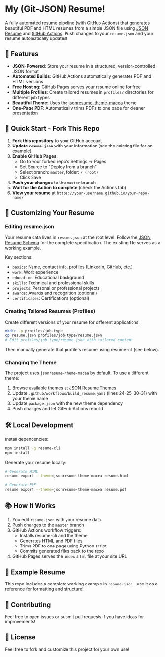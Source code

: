 # My (Git-JSON) Resume!

A fully automated resume pipeline (with GitHub Actions) that generates beautiful PDF and HTML resumes from a simple JSON file using [JSON Resume](https://jsonresume.org/) and [GitHub Actions](https://docs.github.com/en/actions). Push changes to your `resume.json` and your resume automatically updates!

## 🌟 Features

- **JSON-Powered**: Store your resume in a structured, version-controlled JSON format
- **Automated Builds**: GitHub Actions automatically generates PDF and HTML versions
- **Free Hosting**: GitHub Pages serves your resume online for free
- **Multiple Profiles**: Create tailored resumes in `profiles/` directories for different job types
- **Beautiful Theme**: Uses the [jsonresume-theme-macea](https://www.npmjs.com/package/jsonresume-theme-macea) theme
- **One-Page PDF**: Automatically trims PDFs to one page for cleaner presentation

## 🚀 Quick Start - Fork This Repo

1. **Fork this repository** to your GitHub account
2. **Update `resume.json`** with your information (see the existing file for an example)
3. **Enable GitHub Pages**:
   - Go to your forked repo's Settings → Pages
   - Set Source to "Deploy from a branch"
   - Select branch: `master`, folder: `/ (root)`
   - Click Save
4. **Push your changes** to the `master` branch
5. **Wait for the Action to complete** (check the Actions tab)
6. **View your resume** at `https://your-username.github.io/your-repo-name/`

## 📝 Customizing Your Resume

### Editing resume.json

Your resume data lives in `resume.json` at the root level. Follow the [JSON Resume Schema](https://jsonresume.org/schema/) for the complete specification. The existing file serves as a working example.

Key sections:

- `basics`: Name, contact info, profiles (LinkedIn, GitHub, etc.)
- `work`: Work experience
- `education`: Educational background
- `skills`: Technical and professional skills
- `projects`: Personal or professional projects
- `awards`: Awards and recognition (optional)
- `certificates`: Certifications (optional)

### Creating Tailored Resumes (Profiles)

Create different versions of your resume for different applications:

```bash
mkdir -p profiles/job-type
cp resume.json profiles/job-type/resume.json
# Edit profiles/job-type/resume.json with tailored content
```

Then manually generate that profile's resume using resume-cli (see below).

### Changing the Theme

The project uses `jsonresume-theme-macea` by default. To use a different theme:

1. Browse available themes at [JSON Resume Themes](https://jsonresume.org/themes/)
2. Update `.github/workflows/build_resume.yaml` (lines 24-25, 30-31) with your theme name
3. Update `package.json` with the new theme dependency
4. Push changes and let GitHub Actions rebuild

## 🛠️ Local Development

Install dependencies:

```bash
npm install -g resume-cli
npm install
```

Generate your resume locally:

```bash
# Generate HTML
resume export --theme=jsonresume-theme-macea resume.html

# Generate PDF
resume export --theme=jsonresume-theme-macea resume.pdf
```

## 📚 How It Works

1. You edit `resume.json` with your resume data
2. Push changes to the `master` branch
3. GitHub Actions workflow triggers:
   - Installs resume-cli and the theme
   - Generates HTML and PDF files
   - Trims PDF to one page using Python script
   - Commits generated files back to the repo
4. GitHub Pages serves the `index.html` file at your site URL

## 📄 Example Resume

This repo includes a complete working example in `resume.json` - use it as a reference for formatting and structure!

## 🤝 Contributing

Feel free to open issues or submit pull requests if you have ideas for improvements!

## 📜 License

Feel free to fork and customize this project for your own use!
